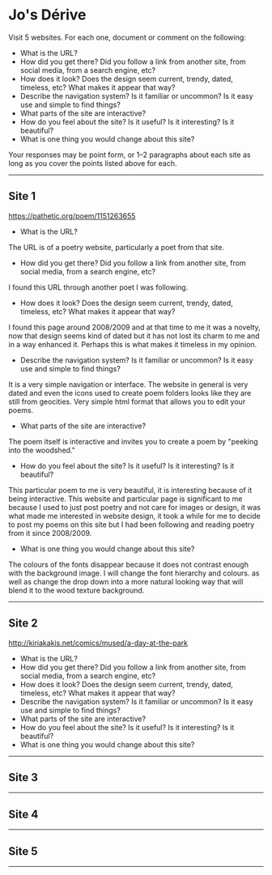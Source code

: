 # Jo's Dérive

Visit 5 websites. For each one, document or comment on the following:
* What is the URL?
* How did you get there? Did you follow a link from another site, from social media, from a search engine, etc?
* How does it look? Does the design seem current, trendy, dated, timeless, etc? What makes it appear that way?
* Describe the navigation system? Is it familiar or uncommon? Is it easy use and simple to find things?
* What parts of the site are interactive?
* How do you feel about the site? Is it useful? Is it interesting? Is it beautiful?
* What is one thing you would change about this site?

Your responses may be point form, or 1–2 paragraphs about each site as long as you cover the points listed above for each.

---
## Site 1
https://pathetic.org/poem/1151263655

* What is the URL?

The URL is of a poetry website, particularly a poet from that site.

* How did you get there? Did you follow a link from another site, from social media, from a search engine, etc?

I found this URL through another poet I was following.

* How does it look? Does the design seem current, trendy, dated, timeless, etc? What makes it appear that way?

I found this page around 2008/2009 and at that time to me it was a novelty, now that design seems kind of dated but it has not lost its charm to me and in a way enhanced it. Perhaps this is what makes it timeless in my opinion.

* Describe the navigation system? Is it familiar or uncommon? Is it easy use and simple to find things?

It is a very simple navigation or interface. The website in general is very dated and even the icons used to create poem folders looks like they are still from geocities. Very simple html format that allows you to edit your poems.

* What parts of the site are interactive?

The poem itself is interactive and invites you to create a poem by "peeking into the woodshed."

* How do you feel about the site? Is it useful? Is it interesting? Is it beautiful?

This particular poem to me is very beautiful, it is interesting because of it being interactive. This website and particular page is significant to me because I used to just post poetry and not care for images or design, it was what made me interested in website design, it took a while for me to decide to post my poems on this site but I had been following and reading poetry from it since 2008/2009.


* What is one thing you would change about this site?

The colours of the fonts disappear because it does not contrast enough with the background image. I will change the font hierarchy and colours. as well as change the drop down into a more natural looking way that will blend it to the wood texture background.


---
## Site 2

http://kiriakakis.net/comics/mused/a-day-at-the-park


* What is the URL?
* How did you get there? Did you follow a link from another site, from social media, from a search engine, etc?
* How does it look? Does the design seem current, trendy, dated, timeless, etc? What makes it appear that way?
* Describe the navigation system? Is it familiar or uncommon? Is it easy use and simple to find things?
* What parts of the site are interactive?
* How do you feel about the site? Is it useful? Is it interesting? Is it beautiful?
* What is one thing you would change about this site?





---
## Site 3




---
## Site 4




---
## Site 5




---
